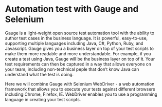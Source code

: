 # Automation test with Gauge and Selenium
 
Gauge is a light-weight open source test automation tool with the ability to author test cases in the business language.  It is powerful, easy-to-use, supporting multiple languages including  Java, C#, Python, Ruby, and Javascript. Gauge gives you a business layer on top of your test scripts to make them more readable and more understandable. For example, if you create a test using Java, Gauge will be the business layer on top of it. Your test requirements can then be captured in a way that allows everyone on your team, including non-technical peple that don’t know Java can understand what the test is doing.

Here we will combine Gauge with Selenium WebDriver - a web automation framework that allows you to execute your tests against different browsers including Chrome, Firefox, IE. WebDriver enables you to use a programming language in creating your test scripts.
 